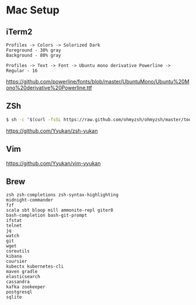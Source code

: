 # Mac Setup

## iTerm2

```
Profiles -> Colors -> Solorized Dark 
Foreground - 30% gray
Background - 80% gray 

Profiles -> Text -> Font -> Ubuntu mono derivative Powerline -> Regular - 16
```

https://github.com/powerline/fonts/blob/master/UbuntuMono/Ubuntu%20Mono%20derivative%20Powerline.ttf

## ZSh
```sh
$ sh -c "$(curl -fsSL https://raw.github.com/ohmyzsh/ohmyzsh/master/tools/install.sh)"
```
https://github.com/Yyukan/zsh-yukan

## Vim
https://github.com/Yyukan/vim-yyukan

## Brew
```
zsh zsh-completions zsh-syntax-highlighting
midnight-commander            
fzf            
scala sbt bloop mill ammonite-repl giter8 
bash-completion bash-git-prompt                 
ifstat                    
telnet
jq
watch        
git                        
wget
coreutils                   
kibana
coursier        
kubectx kubernetes-cli
maven gradle 
elasticsearch
cassandra
kafka zookeeper
postgresql
sqlite
```
